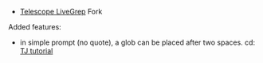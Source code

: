 * [Telescope LiveGrep](https://github.com/nvim-telescope/telescope-live-grep-args.nvim) Fork

Added features:

- in simple prompt (no quote), a glob can be placed after two spaces. cd: [TJ tutorial](https://www.youtube.com/watch?v=xdXE1tOT-qg)
